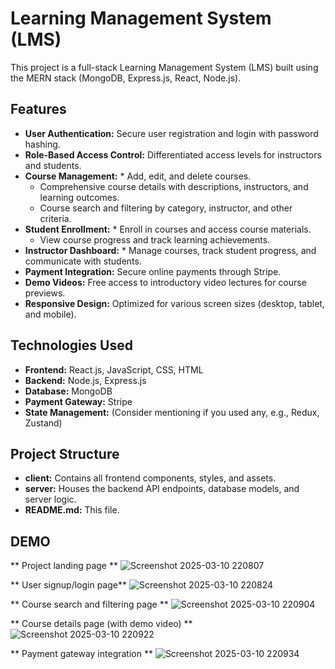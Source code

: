 # Learning Management System (LMS)

This project is a full-stack Learning Management System (LMS) built using the MERN stack (MongoDB, Express.js, React, Node.js). 

## Features

* **User Authentication:** Secure user registration and login with password hashing.
* **Role-Based Access Control:** Differentiated access levels for instructors and students.
* **Course Management:** * Add, edit, and delete courses.
    * Comprehensive course details with descriptions, instructors, and learning outcomes.
    * Course search and filtering by category, instructor, and other criteria.
* **Student Enrollment:** * Enroll in courses and access course materials.
    * View course progress and track learning achievements.
* **Instructor Dashboard:** * Manage courses, track student progress, and communicate with students.
* **Payment Integration:** Secure online payments through Stripe.
* **Demo Videos:** Free access to introductory video lectures for course previews.
* **Responsive Design:** Optimized for various screen sizes (desktop, tablet, and mobile).

## Technologies Used

* **Frontend:** React.js, JavaScript, CSS, HTML
* **Backend:** Node.js, Express.js
* **Database:** MongoDB
* **Payment Gateway:** Stripe
* **State Management:** (Consider mentioning if you used any, e.g., Redux, Zustand)

## Project Structure

* **client:** Contains all frontend components, styles, and assets.
* **server:** Houses the backend API endpoints, database models, and server logic.
* **README.md:** This file.
  
## DEMO
** Project landing page **
  ![Screenshot 2025-03-10 220807](https://github.com/user-attachments/assets/cfee83ed-0fc2-46d0-af44-ca328328e99f)

** User signup/login page**
  ![Screenshot 2025-03-10 220824](https://github.com/user-attachments/assets/d8644b85-b29d-44f3-be20-fb4f56f24fed)

** Course search and filtering page **
  ![Screenshot 2025-03-10 220904](https://github.com/user-attachments/assets/ec35881f-94f0-4684-94dc-684eb023bc84)

** Course details page (with demo video) **
  ![Screenshot 2025-03-10 220922](https://github.com/user-attachments/assets/6a38433d-8953-4b9a-8157-91a195b35f25)

** Payment gateway integration **
  ![Screenshot 2025-03-10 220934](https://github.com/user-attachments/assets/b75d0db6-76ba-4c50-ae4f-d2bc6b864f0b)

